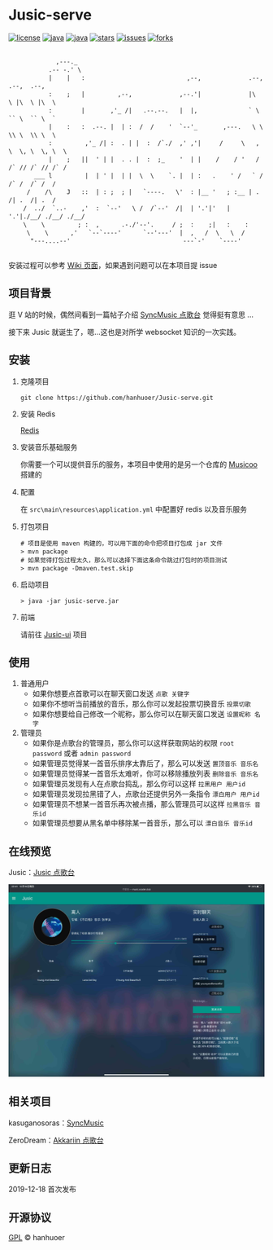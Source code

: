 # Jusic-serve

[![license](https://img.shields.io/github/license/hanhuoer/Jusic-serve?style=flat-square)](https://github.com/hanhuoer/Jusic-serve)
[![java](https://img.shields.io/badge/java-8-red?style=flat-square&logo=java)](https://github.com/hanhuoer/Jusic-serve)
[![java](https://img.shields.io/badge/springboot-2-green?style=flat-square&logo=spring)](https://github.com/hanhuoer/Jusic-serve)
[![stars](https://img.shields.io/github/stars/hanhuoer/Jusic-serve?style=flat-square)](https://github.com/hanhuoer/Jusic-serve)
[![issues](https://img.shields.io/github/issues/hanhuoer/Jusic-serve?style=flat-square)](https://github.com/hanhuoer/Jusic-serve)
[![forks](https://img.shields.io/github/forks/hanhuoer/Jusic-serve?style=flat-square)](https://github.com/hanhuoer/Jusic-serve)

```
                
             ,---._                                                                    
           .-- -.' \                                                                   
           |    |   :                            ,--,             .--,  .--,  .--,     
           :    ;   |         ,--,             ,--.'|             |\  \ |\  \ |\  \    
           :        |       ,'_ /|   .--.--.   |  |,              ` \  `` \  `` \  `   
           |    :   :  .--. |  | :  /  /    '  `--'_       ,---.   \ \  \\ \  \\ \  \  
           :         ,'_ /| :  . | |  :  /`./  ,' ,'|     /     \   , \  \, \  \, \  \ 
           |    ;   ||  ' | |  . . |  :  ;_    '  | |    /    / '   / /` // /` // /` / 
       ___ l         |  | ' |  | |  \  \    `. |  | :   .    ' /   ` /  /` /  /` /  /  
     /    /\    J   ::  | : ;  ; |   `----.   \'  : |__ '   ; :__ | .  /| .  /| .  /   
    /  ../  `..-    ,'  :  `--'   \ /  /`--'  /|  | '.'|'   | '.'|./__/ ./__/ ./__/    
    \    \         ; :  ,      .-./'--'.     / ;  :    ;|   :    :                     
     \    \      ,'   `--`----'      `--'---'  |  ,   /  \   \  /                      
      "---....--'                               ---`-'    `----'                       
                                                                                   
```

安装过程可以参考 [Wiki 页面](https://github.com/hanhuoer/Jusic-serve/wiki)，如果遇到问题可以在本项目提 issue

## 项目背景

逛 V 站的时候，偶然间看到一篇帖子介绍 [SyncMusic 点歌台](https://github.com/kasuganosoras/SyncMusic) 觉得挺有意思 ...

接下来 Jusic 就诞生了，嗯...这也是对所学 websocket 知识的一次实践。



## 安装

1. 克隆项目

   ```
   git clone https://github.com/hanhuoer/Jusic-serve.git
   ```

   

2. 安装 Redis

   [Redis](https://redis.io/)

3. 安装音乐基础服务

   你需要一个可以提供音乐的服务，本项目中使用的是另一个仓库的 [Musicoo](https://github.com/hanhuoer/Musicoo) 搭建的

4. 配置

   在 `src\main\resources\application.yml` 中配置好 redis 以及音乐服务

5. 打包项目

   ```
   # 项目是使用 maven 构建的，可以用下面的命令把项目打包成 jar 文件
   > mvn package
   # 如果觉得打包过程太久，那么可以选择下面这条命令跳过打包时的项目测试
   > mvn package -Dmaven.test.skip
   ```

   

6. 启动项目

   ```
   > java -jar jusic-serve.jar
   ```

   

7. 前端

   请前往 [Jusic-ui](https://github.com/hanhuoer/Jusic-ui) 项目



## 使用

1. 普通用户
   - 如果你想要点首歌可以在聊天窗口发送 `点歌 关键字`
   - 如果你不想听当前播放的音乐，那么你可以发起投票切换音乐 `投票切歌`
   - 如果你想要给自己修改一个昵称，那么你可以在聊天窗口发送 `设置昵称 名字`
2. 管理员
   - 如果你是点歌台的管理员，那么你可以这样获取网站的权限 `root password` 或者 `admin password`
   - 如果管理员觉得某一首音乐排序太靠后了，那么可以发送 `置顶音乐 音乐名`
   - 如果管理员觉得某一首音乐太难听，你可以移除播放列表 `删除音乐 音乐名`
   - 如果管理员发现有人在点歌台捣乱，那么你可以这样 `拉黑用户 用户id`
   - 如果管理员发现拉黑错了人，点歌台还提供另外一条指令 `漂白用户 用户id`
   - 如果管理员不想某一首音乐再次被点播，那么管理员可以这样 `拉黑音乐 音乐id`
   - 如果管理员想要从黑名单中移除某一首音乐，那么可以 `漂白音乐 音乐id`



## 在线预览

Jusic：[Jusic 点歌台](http://music.scoder.club/)

![preview](./doc/images/preview1.png)



## 相关项目

kasuganosoras：[SyncMusic](https://github.com/kasuganosoras/SyncMusic)

ZeroDream：[Akkariin 点歌台](https://music.tql.ink)



## 更新日志

2019-12-18 首次发布



## 开源协议

[GPL](https://github.com/hanhuoer/Musicoo/blob/master/LICENSE) © hanhuoer

